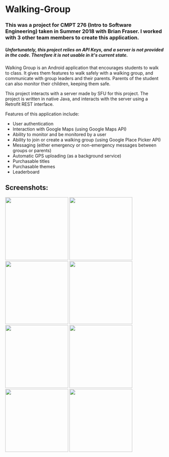 # Walking-Group

### This was a project for CMPT 276 (Intro to Software Engineering) taken in Summer 2018 with Brian Fraser. I worked with 3 other team members to create this application.

##### Unfortunately, this project relies on API Keys, and a server is not provided in the code. Therefore it is not usable in it's current state.

Walking Group is an Android application that encourages students to walk to class. It gives them features to walk safely with a walking group, and communicate with group leaders and their parents. Parents of the student can also monitor their children, keeping them safe.

This project interacts with a server made by SFU for this project. The project is written in native Java, and interacts with the server using a Retrofit REST interface.

Features of this application include:
* User authentication
* Interaction with Google Maps (using Google Maps API)
* Ability to monitor and be monitored by a user
* Ability to join or create a walking group (using Google Place Picker API)
* Messaging (either emergency or non-emergency messages between groups or parents)
* Automatic GPS uploading (as a background service)
* Purchasable titles
* Purchasable themes
* Leaderboard

Screenshots:
---
<img src="https://github.com/joshua-deans/Walking-Group/blob/master/pictures/Screenshot_20180813-160021_WalkingGroup.jpg" width=200px style="display:inline"> <img src="https://github.com/joshua-deans/Walking-Group/blob/master/pictures/Screenshot_20180813-160110_WalkingGroup.jpg" width=200px> <img src="https://github.com/joshua-deans/Walking-Group/blob/master/pictures/Screenshot_20180813-160127_WalkingGroup.jpg" width=200px> <img src="https://github.com/joshua-deans/Walking-Group/blob/master/pictures/Screenshot_20180813-160139_WalkingGroup.jpg" width=200px> <img src="https://github.com/joshua-deans/Walking-Group/blob/master/pictures/Screenshot_20180813-160336_WalkingGroup.jpg" width=200px> <img src="https://github.com/joshua-deans/Walking-Group/blob/master/pictures/Screenshot_20180813-160413_WalkingGroup.jpg" width=200px> <img src="https://github.com/joshua-deans/Walking-Group/blob/master/pictures/Screenshot_20180813-160501_WalkingGroup.jpg" width=200px> <img src="https://github.com/joshua-deans/Walking-Group/blob/master/pictures/Screenshot_20180813-160227_WalkingGroup.jpg" width=200px>

